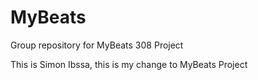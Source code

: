 # MyBeats
Group repository for MyBeats 308 Project 

This is Simon Ibssa, this is my change to MyBeats Project